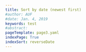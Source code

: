 ```yaml
---
title: Sort by date (newest first)
#author: AUF
#date: Jan. 4, 2019
keywords: test
#abstract:  
pageTemplate: page3.yaml
indexPage: True 
indexSort: reverseDate
---
```



